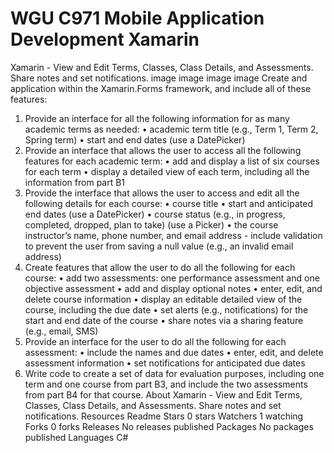 # WGU C971 Mobile Application Development Xamarin
 Xamarin - View and Edit Terms, Classes, Class Details, and Assessments. Share notes and set notifications.  image  image  image  image  Create and application within the Xamarin.Forms framework, and include all of these features:    
 
 1.  Provide an interface for all  the following information for as many academic terms as needed:          •   academic term title (e.g., Term 1, Term 2, Spring term)          •   start and end dates (use a DatePicker)    
 2.  Provide an interface that allows the user to access all the following features for each academic term:          •   add and display a list of six courses for each term          •   display a detailed view of each  term, including all  the information from part B1    
 3.  Provide the interface that allows the user to access and edit all  the following details for each course:          •   course title          •   start and anticipated end dates (use a DatePicker)          •   course status (e.g., in progress, completed, dropped, plan to take) (use a Picker)          •   the course instructor’s name, phone number, and email address         - include validation to prevent the user from saving a null value (e.g., an invalid email address)    
 4.  Create features that allow the user to do all  the following for each course:          •   add two assessments: one performance assessment and one objective assessment          •   add and display optional notes          •   enter, edit, and delete course information          •   display an editable detailed view of the course, including the due date          •   set alerts (e.g., notifications) for the start and end date of the course          •   share notes via a sharing feature (e.g., email, SMS)    
 5.  Provide an interface for the user to do all  the following for each  assessment:          •   include the names and due dates          •   enter, edit, and delete assessment information          •   set notifications for anticipated due dates    
 6.  Write code to create a set of data for evaluation purposes, including one term and one course from part B3, and include the two assessments from part B4 for that course.  About  Xamarin - View and Edit Terms, Classes, Class Details, and Assessments. Share notes and set notifications. Resources Readme Stars 0 stars Watchers 1 watching Forks 0 forks Releases No releases published Packages No packages published Languages  C#

